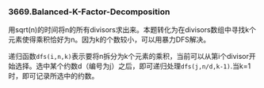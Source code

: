 ### 3669.Balanced-K-Factor-Decomposition

用sqrt(n)的时间将n的所有divisors求出来。本题转化为在divisors数组中寻找k个元素使得乘积恰好为n。因为k的个数较小，可以用暴力DFS解决。

递归函数`dfs(i,n,k)`表示要将n拆分为k个元素的乘积，当前可以从第i个divisor开始选择。选中某个约数d（编号为j）之后，即可递归处理`dfs(j,n/d,k-1)`.当k=1时，即可记录所选中的约数。
